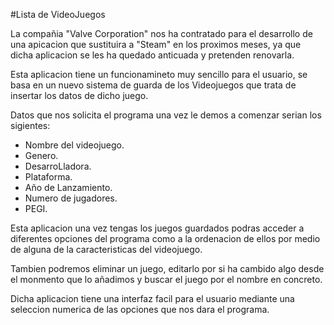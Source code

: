 #Lista de VideoJuegos

La compañia "Valve Corporation" nos ha contratado para el desarrollo de una apicacion que sustituira a "Steam"
en los proximos meses, ya que dicha aplicacion se les ha quedado anticuada y pretenden renovarla.

Esta aplicacion tiene un funcionamineto muy sencillo para el usuario, se basa en un nuevo sistema de guarda
de los Videojuegos que trata de insertar los datos de dicho juego.

Datos que nos solicita el programa una vez le demos a comenzar serian los sigientes:

- Nombre del videojuego.
- Genero.
- DesarroLladora.
- Plataforma.
- Año de Lanzamiento.
- Numero de jugadores.
- PEGI.

Esta aplicacion una vez tengas los juegos guardados podras acceder a diferentes opciones
del programa como a la ordenacion de ellos por medio de alguna de la caracteristicas del
videojuego.

Tambien podremos eliminar un juego, editarlo por si ha cambido algo desde el monmento que lo añadimos
y buscar el juego por el nombre en concreto.

Dicha aplicacion tiene una interfaz facil para el usuario mediante una seleccion
numerica de las opciones que nos dara el programa.